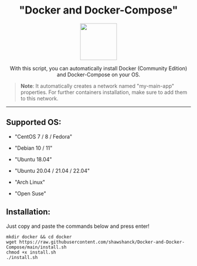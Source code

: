 <h1 align="center">"Docker and Docker-Compose"</h1>

<p align="center">
<img src="https://cdn-images.imagevenue.com/e7/80/31/ME16PVAZ_o.png" width="100">
<br>
</p>

<p align="center">With this script, you can automatically install Docker (Community Edition) and Docker-Compose on your OS.</p>

>**Note**: It automatically creates a network named "my-main-app" properties. For further containers installation, make sure to add them to this network.

<hr>

<h2>Supported OS:</h2>

* "CentOS 7 / 8 / Fedora"

* "Debian 10 / 11"

* "Ubuntu 18.04"

* "Ubuntu 20.04 / 21.04 / 22.04"

* "Arch Linux"

* "Open Suse"

<h2>Installation:</h2>

Just copy and paste the commands below and press enter!

```
mkdir docker && cd docker
wget https://raw.githubusercontent.com/shawshanck/Docker-and-Docker-Compose/main/install.sh
chmod +x install.sh
./install.sh
```


